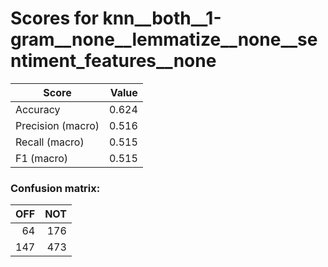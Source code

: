 # Scores for knn__both__1-gram__none__lemmatize__none__sentiment_features__none
|      Score      |Value|
|-----------------|----:|
|Accuracy         |0.624|
|Precision (macro)|0.516|
|Recall (macro)   |0.515|
|F1 (macro)       |0.515|

### Confusion matrix:
|OFF|NOT|
|--:|--:|
| 64|176|
|147|473|
